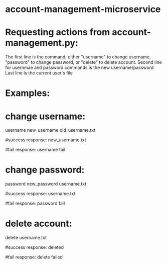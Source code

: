 # account-management-microservice
# Requesting actions from account-management.py:
The first line is the command; either "username" to change username, "password" to change password, or
"delete" to delete account.
Second line for usernmae and password commands is the new username/password
Last line is the current user's file
# Examples:

# change username:
username
new_username
old_username.txt

#success response:
new_username.txt

#fail response:
username fail

# change password:
password
new_password
username.txt

#success response:
username.txt

#fail response:
password fail

# delete account:
delete
username.txt

#success response:
deleted

#fail response:
delete failed

